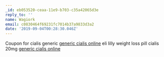 ```yaml
---
_id: eb053520-ceaa-11e9-b703-c35a42065d3e
reply_to: ''
name: Wagiork
email: c0830464f69231fc7014b37a9833d3a2
date: '2019-09-04T00:28:30.046Z'
---
```

Coupon for cialis generic <a href="http://cialischbrx.com/#">generic cialis online</a> eli lilly weight loss pill cialis 20mg <a href="http://cialisknfrx.com/#">generic cialis online</a>
